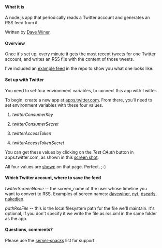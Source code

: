 #### What it is

A node.js app that periodically reads a Twitter account and generates an RSS feed from it.

Written by <a href="http://scripting.com/2015/01/12/goodRssFromTwitter.html">Dave Winer</a>. 

#### Overview

Once it's set up, every minute it gets the most recent tweets for one Twitter account, and writes an RSS file with the content of those tweets.

I've included an <a href="https://github.com/scripting/tweetsToRss/blob/master/exampleFeed.xml">example feed</a> in the repo to show you what one looks like.

#### Set up with Twitter

You need to set four environment variables, to connect this app with Twitter. 

To begin, create a new app at <a href="https://apps.twitter.com/">apps.twitter.com</a>. From there, you'll need to set environment variables with these four values.

1. <i>twitterConsumerKey</i>

2. <i>twitterConsumerSecret</i>

3. <i>twitterAccessToken</i>

4. <i>twitterAccessTokenSecret</i>

You can get these values by clicking on the <i>Test OAuth</i> button in apps.twitter.com, as shown in this <a href="http://scripting.com/2015/01/12/getKeys.png">screen shot</a>. 

All four values are <a href="http://scripting.com/2015/01/12/fourvalues.png">shown</a> on that page. Perfect. ;-)

#### Which Twitter account, where to save the feed

<i>twitterScreenName</i> -- the screen_name of the user whose timeline you want to convert to RSS. Examples of screen names: <a href="https://twitter.com/davewiner">davewiner</a>, <a href="twitter.com/nyt">nyt</a>, <a href="https://twitter.com/dsearls">dsearls</a>, <a href="https://twitter.com/nakedjen">nakedjen</a>.

<i>pathRssFile</i> -- this is the local filesystem path for the file we'll maintain. It's optional, if you don't specify it we write the file as rss.xml in the same folder as the app.

#### Questions, comments?

Please use the <a href="https://groups.google.com/forum/?fromgroups#!topic/server-snacks/KGAqhB3g3Ys">server-snacks</a> list for support.

